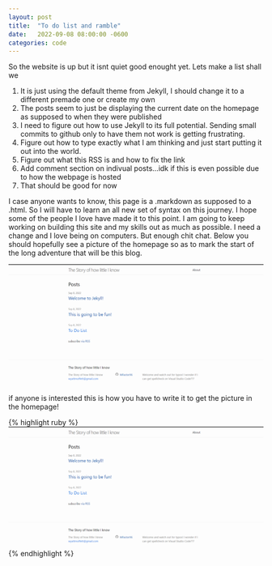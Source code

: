 ```yaml
---
layout: post
title:  "To do list and ramble"
date:   2022-09-08 08:00:00 -0600
categories: code
---
```


So the website is up but it isnt quiet good enought yet. Lets make a list shall we
1. It is just using the default theme from Jekyll, I should change it to a different premade one or create my own
2. The posts seem to just be displaying the current date on the homepage as supposed to when they were published
3. I need to figure out how to use Jekyll to its full potential. Sending small commits to github only to have them not work is getting frustrating.
4. Figure out how to type exactly what I am thinking and just start putting it out into the world.
5. Figure out what this RSS is and how to fix the link
6. Add comment section on indivual posts...idk if this is even possible due to how the webpage is hosted
7. That should be good for now

I case anyone wants to know, this page is a .markdown as supposed to a .html. So I will have to learn an all new set of syntax on this journey. I hope some of the people I love have made it to this point. I am going to keep working on building this site and my skills out as much as possible. I need a change and I love being on computers. But enough chit chat. Below you should hopefully see a picture of the homepage so as to mark the start of the long adventure that will be this blog.

![First Homepage](/assests/First%20homepage.png "First Homepage")

if anyone is interested this is how you have to write it to get the picture in the homepage!

{% highlight ruby %}
![First Homepage](/assests/First%20homepage.png "First Homepage")
{% endhighlight %}